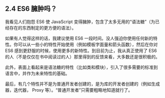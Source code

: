 ## 2.4 ES6 臃肿吗？

我看见人们抱怨 ES6 使 JavaScript 变得臃肿，包含了太多无用的“语法糖”（为已经存在的东西制定的更方便的语法）。

如果有人觉得这样的话，我建议使用 ES6 一段时间。没人强迫你使用任何新的特性。你可以从一些小的特性开始使用（例如模板字面量和箭头函数），然后在你对 ES6 感到更舒服的时候，使用更多的新特性。到目前为止，我从真正使用了 ES6 的人（不是仅仅在书中阅读过的人）那里得到的反馈来看，大多数还是很积极的。

此外，表面上看起来是语法糖的特性（比如类和模块），引入了很多需要的标准到语言中，并作为未来特性的基础。

最后，有几个特性并不是为普通开发者创建的，是为库的开发者创建的（例如生成器，迭代器， Proxy 等）。“普通开发者”只需要粗略地知道就行了。